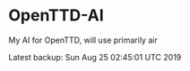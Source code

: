 # OpenTTD-AI
My AI for OpenTTD, will use primarily air

Latest backup: Sun Aug 25 02:45:01 UTC 2019
